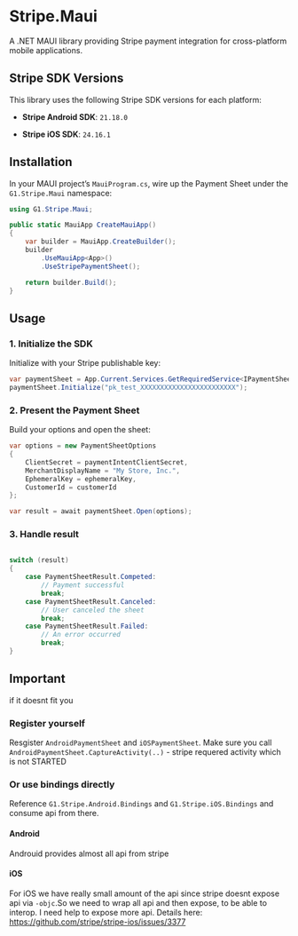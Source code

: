 # Stripe.Maui

A .NET MAUI library providing Stripe payment integration for cross-platform mobile applications.

## Stripe SDK Versions

This library uses the following Stripe SDK versions for each platform:

- **Stripe Android SDK**: `21.18.0`

- **Stripe iOS SDK**: `24.16.1`

## Installation
In your MAUI project’s `MauiProgram.cs`, wire up the Payment Sheet under the `G1.Stripe.Maui` namespace:
   ```csharp
   using G1.Stripe.Maui;

   public static MauiApp CreateMauiApp()
   {
       var builder = MauiApp.CreateBuilder();
       builder
           .UseMauiApp<App>()
           .UseStripePaymentSheet();

       return builder.Build();
   }
   ```

## Usage

### 1. Initialize the SDK
Initialize with your Stripe publishable key:
```csharp
var paymentSheet = App.Current.Services.GetRequiredService<IPaymentSheet>();
paymentSheet.Initialize("pk_test_XXXXXXXXXXXXXXXXXXXXXXXX");
```
### 2. Present the Payment Sheet

Build your options and open the sheet:

```csharp
var options = new PaymentSheetOptions
{
    ClientSecret = paymentIntentClientSecret,
    MerchantDisplayName = "My Store, Inc.",
    EphemeralKey = ephemeralKey,
    CustomerId = customerId
};

var result = await paymentSheet.Open(options);
```
### 3. Handle result

```csharp

switch (result)
{
    case PaymentSheetResult.Competed:
        // Payment successful
        break;
    case PaymentSheetResult.Canceled:
        // User canceled the sheet
        break;
    case PaymentSheetResult.Failed:
        // An error occurred
        break;
}
```

## Important
if it doesnt fit you
### Register yourself
Resgister `AndroidPaymentSheet` and `iOSPaymentSheet`. Make sure you call `AndroidPaymentSheet.CaptureActivity(..)` - stripe requered activity which is not STARTED

### Or use bindings directly
Reference `G1.Stripe.Android.Bindings` and `G1.Stripe.iOS.Bindings` and consume api from there.
#### Android
Androuid provides almost all api from stripe
#### iOS
For iOS we have really small amount of the api since stripe doesnt expose api via `-objc`.So we need to wrap all api and then expose, to be able to interop. I need help to expose more api. Details here: https://github.com/stripe/stripe-ios/issues/3377

